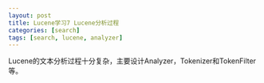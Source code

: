 ```yaml
---
layout: post
title: Lucene学习7 Lucene分析过程
categories: [search]
tags: [search, lucene, analyzer]
---
```


Lucene的文本分析过程十分复杂，主要设计Analyzer，Tokenizer和TokenFilter等。 

